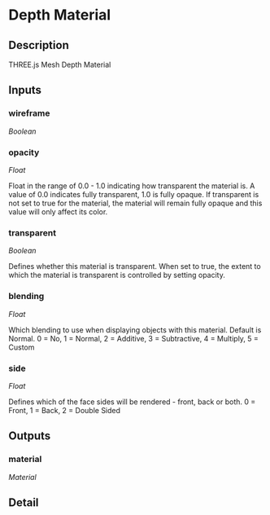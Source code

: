 # Depth Material

## Description
THREE.js Mesh Depth Material

## Inputs
### wireframe

*Boolean*



### opacity

*Float*

Float in the range of 0.0 - 1.0 indicating how transparent the material is. A value of 0.0 indicates fully transparent, 1.0 is fully opaque. If transparent is not set to true for the material, the material will remain fully opaque and this value will only affect its color.

### transparent

*Boolean*

Defines whether this material is transparent. When set to true, the extent to which the material is transparent is controlled by setting opacity.

### blending

*Float*

Which blending to use when displaying objects with this material. Default is Normal. 0 = No, 1 = Normal, 2 = Additive, 3 = Subtractive, 4 = Multiply, 5 = Custom

### side

*Float*

Defines which of the face sides will be rendered - front, back or both. 0 = Front, 1 = Back, 2 = Double Sided

## Outputs
### material

*Material*



## Detail


